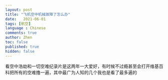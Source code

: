 ```yaml
---
layout: post
title: "飞机空中机械故障了怎么办"
date:   2021-06-01
tags: [航空]
language : Chinese
comments: true
author: Zhen
toc: false
published: true
hidden: false
---
```

看空中浩劫和一切空难纪录片是这两年一大爱好，有时候不过瘾甚至会打开维基百科把所有的空难撸一遍，其中最广为人知的几个我也是看了最多遍的
<!--stackedit_data:
eyJoaXN0b3J5IjpbMTQ5ODk4Njg0N119
-->